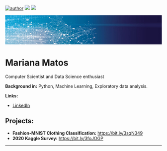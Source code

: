 [![author](https://img.shields.io/badge/author-marianatmatos-red.svg)](https://www.linkedin.com/in/mariana-matos-3ba384175.svg) [![](https://img.shields.io/badge/python-3.7+-blue.svg)](https://www.python.org/downloads/release/python-365/) [![](https://img.shields.io/badge/contributions-welcome-green.svg)](https://github.com/marianatmatos/data_science/issues)

<img src="ds-head.jpg" >

# Mariana Matos

Computer Scientist and Data Science enthusiast

**Background in:** Python, Machine Learning, Exploratory data analysis. 

**Links:**
* [LinkedIn](https://www.linkedin.com/in/mariana-matos-3ba384175/)


## Projects:

* **Fashion-MNIST Clothing Classification:** https://bit.ly/3sqN349
* **2020 Kaggle Survey:** https://bit.ly/3foJOGP


---




